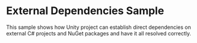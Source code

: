 # External Dependencies Sample

This sample shows how Unity project can establish direct dependencies on external C# projects and NuGet packages and have it all resolved correctly.